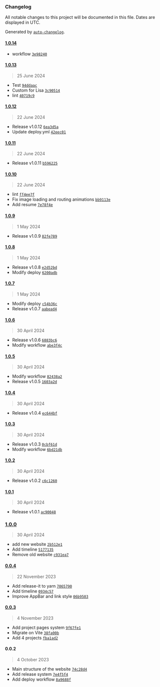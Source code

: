 ### Changelog

All notable changes to this project will be documented in this file. Dates are displayed in UTC.

Generated by [`auto-changelog`](https://github.com/CookPete/auto-changelog).

#### [1.0.14](https://github.com/matteodcr/website-cv/compare/1.0.13...1.0.14)

- workflow [`3e98240`](https://github.com/matteodcr/website-cv/commit/3e98240eadbab00b16f50c9dbe6f081905d17eca)

#### [1.0.13](https://github.com/matteodcr/website-cv/compare/1.0.12...1.0.13)

> 25 June 2024

- Test [`94ddaac`](https://github.com/matteodcr/website-cv/commit/94ddaacb1be436eb7d6fd6a793dd9e787d53fe79)
- Custom for Lisa [`3c90514`](https://github.com/matteodcr/website-cv/commit/3c90514c059e8906f7e666e2fbe8d301d4e6cf38)
- lint [`40719c9`](https://github.com/matteodcr/website-cv/commit/40719c91c55f4d967e43c8ae9c6bea0efdd5fe84)

#### [1.0.12](https://github.com/matteodcr/website-cv/compare/1.0.11...1.0.12)

> 22 June 2024

- Release v1.0.12 [`6ea3d5a`](https://github.com/matteodcr/website-cv/commit/6ea3d5a13956692052a058b34c87c569855d395e)
- Update deploy.yml [`42eec01`](https://github.com/matteodcr/website-cv/commit/42eec015548184439fa8989e7aaf503e82620a39)

#### [1.0.11](https://github.com/matteodcr/website-cv/compare/1.0.10...1.0.11)

> 22 June 2024

- Release v1.0.11 [`b596225`](https://github.com/matteodcr/website-cv/commit/b59622578e34c16787d195a651d150062469561d)

#### [1.0.10](https://github.com/matteodcr/website-cv/compare/1.0.9...1.0.10)

> 22 June 2024

- lint [`ff4ee7f`](https://github.com/matteodcr/website-cv/commit/ff4ee7f196fa6378625a13f289ccb159d235fe6f)
- Fix image loading and routing animations [`bb9113e`](https://github.com/matteodcr/website-cv/commit/bb9113e700bc6106873c1a39235042c667368a0a)
- Add resume [`7e78f4e`](https://github.com/matteodcr/website-cv/commit/7e78f4e8ffda47d4b4dc9eb0dfe408b117d8d5f6)

#### [1.0.9](https://github.com/matteodcr/website-cv/compare/1.0.8...1.0.9)

> 1 May 2024

- Release v1.0.9 [`82fe789`](https://github.com/matteodcr/website-cv/commit/82fe789e1b38ad49fbe885a95b07f257067dd4cb)

#### [1.0.8](https://github.com/matteodcr/website-cv/compare/1.0.7...1.0.8)

> 1 May 2024

- Release v1.0.8 [`e2d52bd`](https://github.com/matteodcr/website-cv/commit/e2d52bd2bd18c033b582665f32e7be63133af598)
- Modify deploy [`6200adb`](https://github.com/matteodcr/website-cv/commit/6200adb398a9126e7358ee8480d49b65467652da)

#### [1.0.7](https://github.com/matteodcr/website-cv/compare/1.0.6...1.0.7)

> 1 May 2024

- Modify deploy [`c54b36c`](https://github.com/matteodcr/website-cv/commit/c54b36c903074ecf4153838c783ede348e698ca3)
- Release v1.0.7 [`aabead4`](https://github.com/matteodcr/website-cv/commit/aabead4bf1bec1a66f8c912868241767fecbde84)

#### [1.0.6](https://github.com/matteodcr/website-cv/compare/1.0.5...1.0.6)

> 30 April 2024

- Release v1.0.6 [`6883bc6`](https://github.com/matteodcr/website-cv/commit/6883bc65b5f30b3404fb4a908082770447666f61)
- Modify workflow [`abe3f4c`](https://github.com/matteodcr/website-cv/commit/abe3f4c85231d6589dec41bcb5ace1819cb89d00)

#### [1.0.5](https://github.com/matteodcr/website-cv/compare/1.0.4...1.0.5)

> 30 April 2024

- Modify workflow [`82438a2`](https://github.com/matteodcr/website-cv/commit/82438a2b77b9a1f490ddc0e324015b499c1ad399)
- Release v1.0.5 [`1603a2d`](https://github.com/matteodcr/website-cv/commit/1603a2d288ee1750384e51dfcece1473cef67b2b)

#### [1.0.4](https://github.com/matteodcr/website-cv/compare/1.0.3...1.0.4)

> 30 April 2024

- Release v1.0.4 [`ec644bf`](https://github.com/matteodcr/website-cv/commit/ec644bfd2e2775abf7e38a9f325fa717790e42dd)

#### [1.0.3](https://github.com/matteodcr/website-cv/compare/1.0.2...1.0.3)

> 30 April 2024

- Release v1.0.3 [`0cbf61d`](https://github.com/matteodcr/website-cv/commit/0cbf61d3ee36eb1a2adadde7459b63580d5ac67a)
- Modify workflow [`6bd21db`](https://github.com/matteodcr/website-cv/commit/6bd21dbbcadaecda496fdad1a461555826d5a6b1)

#### [1.0.2](https://github.com/matteodcr/website-cv/compare/1.0.1...1.0.2)

> 30 April 2024

- Release v1.0.2 [`c6c1260`](https://github.com/matteodcr/website-cv/commit/c6c1260c2e4f8d864b34e684b0e92b0da4c2e7ec)

#### [1.0.1](https://github.com/matteodcr/website-cv/compare/1.0.0...1.0.1)

> 30 April 2024

- Release v1.0.1 [`ac90048`](https://github.com/matteodcr/website-cv/commit/ac90048c906a0a7e97d9b1c5dd5a336f0d7bf4cc)

### [1.0.0](https://github.com/matteodcr/website-cv/compare/0.0.4...1.0.0)

> 30 April 2024

- add new website [`2b512e1`](https://github.com/matteodcr/website-cv/commit/2b512e1c12964a4455864b2e148482149e29f7b2)
- Add timeline [`5177135`](https://github.com/matteodcr/website-cv/commit/5177135a772c8367bd6d10b015d62d3f48bd3429)
- Remove old website [`c931ea7`](https://github.com/matteodcr/website-cv/commit/c931ea7c25716f899bb7cb864fd93d9303cd9834)

#### [0.0.4](https://github.com/matteodcr/website-cv/compare/0.0.3...0.0.4)

> 22 November 2023

- Add release-it to yarn [`7065790`](https://github.com/matteodcr/website-cv/commit/7065790123a396d5c18a1d8680c79475eca34a72)
- Add timeline [`0934c57`](https://github.com/matteodcr/website-cv/commit/0934c57aa9d637b83b6e112f9822bca71da2d944)
- Improve AppBar and link style [`06b9503`](https://github.com/matteodcr/website-cv/commit/06b95037ad23287d1712e1729c3f517459882960)

#### [0.0.3](https://github.com/matteodcr/website-cv/compare/0.0.2...0.0.3)

> 4 November 2023

- Add project pages system [`9f67fe1`](https://github.com/matteodcr/website-cv/commit/9f67fe1fa568000d9e903fc26f2e51ecc8a5bc35)
- Migrate on Vite [`38fa00b`](https://github.com/matteodcr/website-cv/commit/38fa00be3df827bc8ad89ad707bdea7f9203d41e)
- Add 4 projects [`fba1ad2`](https://github.com/matteodcr/website-cv/commit/fba1ad235a6be56249046aea78c91e48c592e84f)

#### 0.0.2

> 4 October 2023

- Main structure of the website [`74c28d4`](https://github.com/matteodcr/website-cv/commit/74c28d427fb75d03100f58c3deb69a82db4a320a)
- Add release system [`7e4f5f4`](https://github.com/matteodcr/website-cv/commit/7e4f5f41c208f20f4914f5cc7b67968bc863513d)
- Add deploy workflow [`8a9688f`](https://github.com/matteodcr/website-cv/commit/8a9688f71c5a619b59cc00cb4c103a953687301f)
